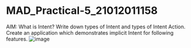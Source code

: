 # MAD_Practical-5_21012011158

AIM: What is Intent? Write down types of Intent and types of Intent Action. Create an application which demonstrates implicit Intent for following features. 
![image](https://github.com/vikaslohar21/MAD_Practical-5_21012011158/assets/98016883/7ee6286a-449f-444f-9e32-3126f6ff7c98)
